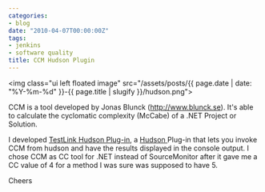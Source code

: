 ```yaml
---
categories:
- blog
date: "2010-04-07T00:00:00Z"
tags:
- jenkins
- software quality
title: CCM Hudson Plugin
---
```


<img class="ui left floated image" src="/assets/posts/{{ page.date | date: "%Y-%m-%d" }}-{{ page.title | slugify }}/hudson.png">

CCM is a tool developed by Jonas Blunck (<a href="http://www.blunck.se/">http://www.blunck.se</a>). It's able to calculate the cyclomatic complexity (McCabe) of a .NET Project or Solution.

I developed <a title="TestLink Hudson Plug-In" href="http://wiki.hudson-ci.org/display/HUDSON/TestLink+Plugin">TestLink Hudson Plug-in</a>, a <a href="http://www.hudson-ci.org">Hudson </a>Plug-in that lets you invoke CCM from hudson and have the results displayed in the console output. I chose CCM as CC tool for .NET instead of SourceMonitor after it gave me a CC value of 4 for a method I was sure was supposed to have 5.

Cheers
